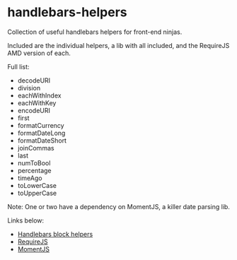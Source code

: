 handlebars-helpers
==================

Collection of useful handlebars helpers for front-end ninjas.

Included are the individual helpers, a lib with all included, and 
the RequireJS AMD version of each.

Full list:
 * decodeURI
 * division
 * eachWithIndex
 * eachWithKey
 * encodeURI
 * first
 * formatCurrency
 * formatDateLong
 * formatDateShort
 * joinCommas
 * last
 * numToBool
 * percentage
 * timeAgo
 * toLowerCase
 * toUpperCase

Note: One or two have a dependency on MomentJS, a killer date parsing lib.

Links below:
 * [Handlebars block helpers](http://handlebarsjs.com/block_helpers.html)
 * [RequireJS](http://requirejs.org/)
 * [MomentJS](http://momentjs.com/)
